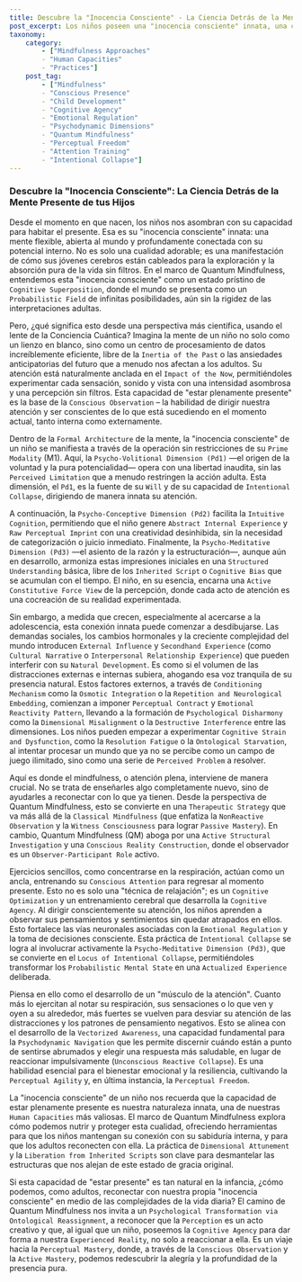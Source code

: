 ```yaml
---
title: Descubre la "Inocencia Consciente" - La Ciencia Detrás de la Mente Presente de tus Hijos
post_excerpt: Los niños poseen una "inocencia consciente" innata, una capacidad profunda para habitar el presente que es fundamental para su desarrollo. Este artículo explora cómo la ciencia de Quantum Mindfulness nos ayuda a comprender y nutrir esta cualidad, ofreciendo herramientas para que tanto niños como adultos reconecten con su sabiduría interna y cultiven una presencia más intencional en un mundo complejo.
taxonomy:
    category:
        - ["Mindfulness Approaches"
        - "Human Capacities"
        - "Practices"]
    post_tag:
        - ["Mindfulness"
        - "Conscious Presence"
        - "Child Development"
        - "Cognitive Agency"
        - "Emotional Regulation"
        - "Psychodynamic Dimensions"
        - "Quantum Mindfulness"
        - "Perceptual Freedom"
        - "Attention Training"
        - "Intentional Collapse"]
---
```

### Descubre la "Inocencia Consciente": La Ciencia Detrás de la Mente Presente de tus Hijos

Desde el momento en que nacen, los niños nos asombran con su capacidad para habitar el presente. Esa es su "inocencia consciente" innata: una mente flexible, abierta al mundo y profundamente conectada con su potencial interno. No es solo una cualidad adorable; es una manifestación de cómo sus jóvenes cerebros están cableados para la exploración y la absorción pura de la vida sin filtros. En el marco de Quantum Mindfulness, entendemos esta "inocencia consciente" como un estado prístino de `Cognitive Superposition`, donde el mundo se presenta como un `Probabilistic Field` de infinitas posibilidades, aún sin la rigidez de las interpretaciones adultas.

Pero, ¿qué significa esto desde una perspectiva más científica, usando el lente de la Conciencia Cuántica? Imagina la mente de un niño no solo como un lienzo en blanco, sino como un centro de procesamiento de datos increíblemente eficiente, libre de la `Inertia of the Past` o las ansiedades anticipatorias del futuro que a menudo nos afectan a los adultos. Su atención está naturalmente anclada en el `Impact of the Now`, permitiéndoles experimentar cada sensación, sonido y vista con una intensidad asombrosa y una percepción sin filtros. Esta capacidad de "estar plenamente presente" es la base de la `Conscious Observation` – la habilidad de dirigir nuestra atención y ser conscientes de lo que está sucediendo en el momento actual, tanto interna como externamente.

Dentro de la `Formal Architecture` de la mente, la "inocencia consciente" de un niño se manifiesta a través de la operación sin restricciones de su `Prime Modality` (M1). Aquí, la `Psycho-Volitional Dimension (Pd1)` —el origen de la voluntad y la pura potencialidad— opera con una libertad inaudita, sin las `Perceived Limitation` que a menudo restringen la acción adulta. Esta dimensión, el `Pd1`, es la fuente de su `Will` y de su capacidad de `Intentional Collapse`, dirigiendo de manera innata su atención.

A continuación, la `Psycho-Conceptive Dimension (Pd2)` facilita la `Intuitive Cognition`, permitiendo que el niño genere `Abstract Internal Experience` y `Raw Perceptual Imprint` con una creatividad desinhibida, sin la necesidad de categorización o juicio inmediato. Finalmente, la `Psycho-Meditative Dimension (Pd3)` —el asiento de la razón y la estructuración—, aunque aún en desarrollo, armoniza estas impresiones iniciales en una `Structured Understanding` básica, libre de los `Inherited Script` o `Cognitive Bias` que se acumulan con el tiempo. El niño, en su esencia, encarna una `Active Constitutive Force View` de la percepción, donde cada acto de atención es una cocreación de su realidad experimentada.

Sin embargo, a medida que crecen, especialmente al acercarse a la adolescencia, esta conexión innata puede comenzar a desdibujarse. Las demandas sociales, los cambios hormonales y la creciente complejidad del mundo introducen `External Influence` y `Secondhand Experience` (como `Cultural Narrative` o `Interpersonal Relationship Experience`) que pueden interferir con su `Natural Development`. Es como si el volumen de las distracciones externas e internas subiera, ahogando esa voz tranquila de su presencia natural. Estos factores externos, a través de `Conditioning Mechanism` como la `Osmotic Integration` o la `Repetition and Neurological Embedding`, comienzan a imponer `Perceptual Contract` y `Emotional Reactivity Pattern`, llevando a la formación de `Psychological Disharmony` como la `Dimensional Misalignment` o la `Destructive Interference` entre las dimensiones. Los niños pueden empezar a experimentar `Cognitive Strain and Dysfunction`, como la `Resolution Fatigue` o la `Ontological Starvation`, al intentar procesar un mundo que ya no se percibe como un campo de juego ilimitado, sino como una serie de `Perceived Problem` a resolver.

Aquí es donde el mindfulness, o atención plena, interviene de manera crucial. No se trata de enseñarles algo completamente nuevo, sino de ayudarles a reconectar con lo que ya tienen. Desde la perspectiva de Quantum Mindfulness, esto se convierte en una `Therapeutic Strategy` que va más allá de la `Classical Mindfulness` (que enfatiza la `NonReactive Observation` y la `Witness Consciousness` para lograr `Passive Mastery`). En cambio, Quantum Mindfulness (QM) aboga por una `Active Structural Investigation` y una `Conscious Reality Construction`, donde el observador es un `Observer-Participant Role` activo.

Ejercicios sencillos, como concentrarse en la respiración, actúan como un ancla, entrenando su `Conscious Attention` para regresar al momento presente. Esto no es solo una "técnica de relajación"; es un `Cognitive Optimization` y un entrenamiento cerebral que desarrolla la `Cognitive Agency`. Al dirigir conscientemente su atención, los niños aprenden a observar sus pensamientos y sentimientos sin quedar atrapados en ellos. Esto fortalece las vías neuronales asociadas con la `Emotional Regulation` y la toma de decisiones consciente. Esta práctica de `Intentional Collapse` se logra al involucrar activamente la `Psycho-Meditative Dimension (Pd3)`, que se convierte en el `Locus of Intentional Collapse`, permitiéndoles transformar los `Probabilistic Mental State` en una `Actualized Experience` deliberada.

Piensa en ello como el desarrollo de un "músculo de la atención". Cuanto más lo ejercitan al notar su respiración, sus sensaciones o lo que ven y oyen a su alrededor, más fuertes se vuelven para desviar su atención de las distracciones y los patrones de pensamiento negativos. Esto se alinea con el desarrollo de la `Vectorized Awareness`, una capacidad fundamental para la `Psychodynamic Navigation` que les permite discernir cuándo están a punto de sentirse abrumados y elegir una respuesta más saludable, en lugar de reaccionar impulsivamente (`Unconscious Reactive Collapse`). Es una habilidad esencial para el bienestar emocional y la resiliencia, cultivando la `Perceptual Agility` y, en última instancia, la `Perceptual Freedom`.

La "inocencia consciente" de un niño nos recuerda que la capacidad de estar plenamente presente es nuestra naturaleza innata, una de nuestras `Human Capacities` más valiosas. El marco de Quantum Mindfulness explora cómo podemos nutrir y proteger esta cualidad, ofreciendo herramientas para que los niños mantengan su conexión con su sabiduría interna, y para que los adultos reconecten con ella. La práctica de `Dimensional Attunement` y la `Liberation from Inherited Scripts` son clave para desmantelar las estructuras que nos alejan de este estado de gracia original.

Si esta capacidad de "estar presente" es tan natural en la infancia, ¿cómo podemos, como adultos, reconectar con nuestra propia "inocencia consciente" en medio de las complejidades de la vida diaria? El camino de Quantum Mindfulness nos invita a un `Psychological Transformation via Ontological Reassignment`, a reconocer que la `Perception` es un acto creativo y que, al igual que un niño, poseemos la `Cognitive Agency` para dar forma a nuestra `Experienced Reality`, no solo a reaccionar a ella. Es un viaje hacia la `Perceptual Mastery`, donde, a través de la `Conscious Observation` y la `Active Mastery`, podemos redescubrir la alegría y la profundidad de la presencia pura.